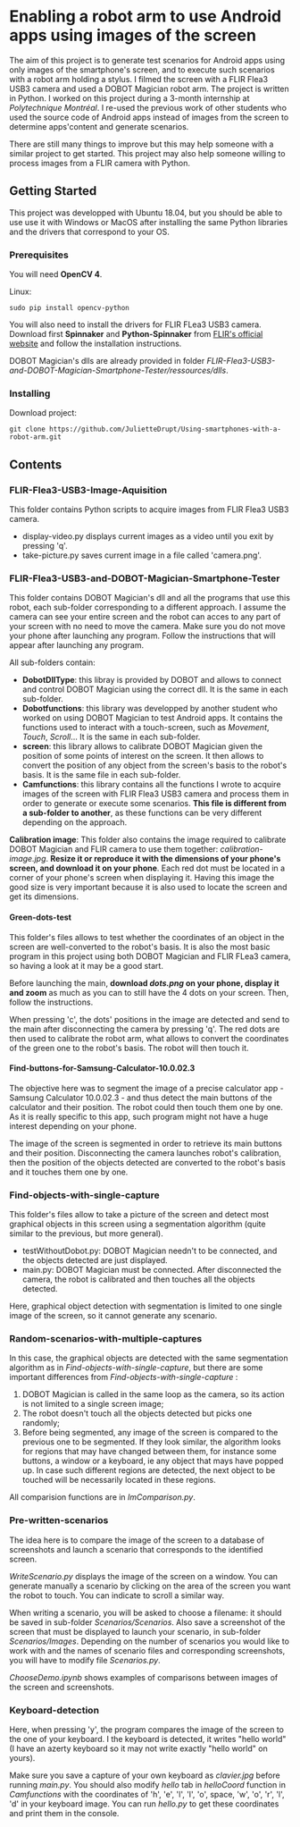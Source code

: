 # Enabling a robot arm to use Android apps using images of the screen

The aim of this project is to generate test scenarios for Android apps using only images of the smartphone's screen, and to execute such scenarios with a robot arm holding a stylus. I filmed the screen with a FLIR Flea3 USB3 camera and used a DOBOT Magician robot arm. The project is written in Python.
I worked on this project during a 3-month internship at *Polytechnique Montréal*. I re-used the previous work of other students who used the source code of Android apps instead of images from the screen to determine apps'content and generate scenarios.

There are still many things to improve but this may help someone with a similar project to get started. This project may also help someone willing to process images from a FLIR camera with Python.

## Getting Started

This project was developped with Ubuntu 18.04, but you should be able to use use it with Windows or MacOS after installing the same Python libraries and the drivers that correspond to your OS.

### Prerequisites

You will need **OpenCV 4**.

Linux:
```
sudo pip install opencv-python
```
You will also need to install the drivers for FLIR FLea3 USB3 camera. Download first **Spinnaker** and **Python-Spinnaker** from [FLIR's official website](https://www.flir.com/products/spinnaker-sdk/) and follow the installation instructions.

DOBOT Magician's dlls are already provided in folder *FLIR-Flea3-USB3-and-DOBOT-Magician-Smartphone-Tester/ressources/dlls*.

### Installing

Download project:

```
git clone https://github.com/JulietteDrupt/Using-smartphones-with-a-robot-arm.git
```

## Contents

### FLIR-Flea3-USB3-Image-Aquisition

This folder contains Python scripts to acquire images from FLIR Flea3 USB3 camera.

* display-video.py displays current images as a video until you exit by pressing 'q'.
* take-picture.py saves current image in a file called 'camera.png'.

### FLIR-Flea3-USB3-and-DOBOT-Magician-Smartphone-Tester

This folder contains DOBOT Magician's dll and all the programs that use this robot, each sub-folder corresponding to a different approach. I assume the camera can see your entire screen and the robot can acces to any part of your screen with no need to move the camera. Make sure you do not move your phone after launching any program.
Follow the instructions that will appear after launching any program.

All sub-folders contain:
* **DobotDllType**: this libray is provided by DOBOT and allows to connect and control DOBOT Magician using the correct dll. It is the same in each sub-folder.
* **Dobotfunctions**: this library was developped by another student who worked on using DOBOT Magician to test Android apps. It contains the functions used to interact with a touch-screen, such as *Movement*, *Touch*, *Scroll*... It is the same in each sub-folder.
* **screen**: this library allows to calibrate DOBOT Magician given the position of some points of interest on the screen. It then allows to convert the position of any object from the screen's basis to the robot's basis. It is the same file in each sub-folder.
* **Camfunctions**: this library contains all the functions I wrote to acquire images of the screen with FLIR Flea3 USB3 camera and process them in order to generate or execute some scenarios. **This file is different from a sub-folder to another**, as these functions can be very different depending on the approach.

**Calibration image**: This folder also contains the image required to calibrate DOBOT Magician and FLIR camera to use them together: *calibration-image.jpg*. **Resize it or reproduce it with the dimensions of your phone's screen, and download it on your phone**. Each red dot must be located in a corner of your phone's screen when displaying it. Having this image the good size is very important because it is also used to locate the screen and get its dimensions.

#### Green-dots-test
This folder's files allows to test whether the coordinates of an object in the screen are well-converted to the robot's basis. It is also the most basic program in this project using both DOBOT Magician and FLIR FLea3 camera, so having a look at it may be a good start.

Before launching the main, **download *dots.png* on your phone, display it and zoom** as much as you can to still have the 4 dots on your screen. Then, follow the instructions.

When pressing 'c', the dots' positions in the image are detected and send to the main after disconnecting the camera by pressing 'q'. The red dots are then used to calibrate the robot arm, what allows to convert the coordinates of the green one to the robot's basis. The robot will then touch it.

#### Find-buttons-for-Samsung-Calculator-10.0.02.3

The objective here was to segment the image of a precise calculator app - Samsung Calculator 10.0.02.3 - and thus detect the main buttons of the calculator and their position. The robot could then touch them one by one.
As it is really specific to this app, such program might not have a huge interest depending on your phone.

The image of the screen is segmented in order to retrieve its main buttons and their position. Disconnecting the camera launches robot's calibration, then the position of the objects detected are converted to the robot's basis and it touches them one by one.

### Find-objects-with-single-capture

This folder's files allow to take a picture of the screen and detect most graphical objects in this screen using a segmentation algorithm (quite similar to the previous, but more general).

* testWithoutDobot.py: DOBOT Magician needn't to be connected, and the objects detected are just displayed.
* main.py: DOBOT Magician must be connected. After disconnected the camera, the robot is calibrated and then touches all the objects detected.

Here, graphical object detection with segmentation is limited to one single image of the screen, so it cannot generate any scenario.

### Random-scenarios-with-multiple-captures

In this case, the graphical objects are detected with the same segmentation algorithm as in *Find-objects-with-single-capture*, but there are some important differences from *Find-objects-with-single-capture* :
1. DOBOT Magician is called in the same loop as the camera, so its action is not limited to a single screen image;
2. The robot doesn't touch all the objects detected but picks one randomly;
3. Before being segmented, any image of the screen is compared to the previous one to be segmented. If they look similar, the algorithm looks for regions that may have changed between them, for instance some buttons, a window or a keyboard, ie any object that mays have popped up. In case such different regions are detected, the next object to be touched will be necessarily located in these regions.

All comparision functions are in *ImComparison.py*.

### Pre-written-scenarios

The idea here is to compare the image of the screen to a database of screenshots and launch a scenario that corresponds to the identified screen.

*WriteScenario.py* displays the image of the screen on a window. You can generate manually a scenario by clicking on the area of the screen you want the robot to touch. You can indicate to scroll a similar way.

When writing a scenario, you will be asked to choose a filename: it should be saved in sub-folder *Scenarios/Scenarios*. Also save a screenshot of the screen that must be displayed to launch your scenario, in sub-folder *Scenarios/Images*. Depending on the number of scenarios you would like to work with and the names of scenario files and corresponding screenshots, you will have to modify file *Scenarios.py*.

*ChooseDemo.ipynb* shows examples of comparisons between images of the screen and screenshots.

### Keyboard-detection

Here, when pressing 'y', the program compares the image of the screen to the one of your keyboard. I the keyboard is detected, it writes "hello world" (I have an azerty keyboard so it may not write exactly "hello world" on yours).

Make sure you save a capture of your own keyboard as *clavier.jpg* before running *main.py*. You should also modify *hello* tab in *helloCoord* function in *Camfunctions* with the coordinates of 'h', 'e', 'l', 'l', 'o', space, 'w', 'o', 'r', 'l', 'd' in your keyboard image. You can run *hello.py* to get these coordinates and print them in the console.

